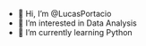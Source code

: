 - 👋 Hi, I’m @LucasPortacio
- 👀 I’m interested in Data Analysis
- 🌱 I’m currently learning Python


<!---
LucasPortacio/LucasPortacio is a ✨ special ✨ repository because its `README.md` (this file) appears on your GitHub profile.
You can click the Preview link to take a look at your changes.
--->
